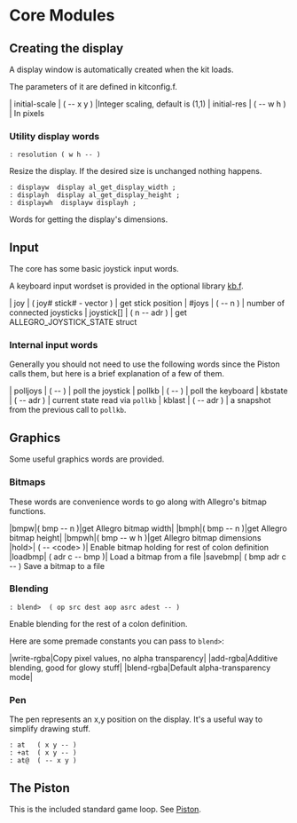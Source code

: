# Core Modules

## Creating the display

A display window is automatically created when the kit loads.

The parameters of it are defined in kitconfig.f.

| initial-scale | ( -- x y )  |Integer scaling, default is (1,1)
| initial-res  | ( -- w h )  | In pixels

### Utility display words

```
: resolution ( w h -- )
```
Resize the display. If the desired size is unchanged nothing happens.

```
: displayw  display al_get_display_width ;
: displayh  display al_get_display_height ;
: displaywh  displayw displayh ;
```
Words for getting the display's dimensions.

## Input

The core has some basic joystick input words.

A keyboard input wordset is provided in the optional library  [kb.f](kb.md).

| joy | ( joy# stick# - vector ) | get stick position
| #joys | ( -- n ) | number of connected joysticks
| joystick[] | ( n -- adr )  | get ALLEGRO_JOYSTICK_STATE struct

### Internal input words

Generally you should not need to use the following words since the Piston calls them, but here is a brief explanation of a few of them.

| polljoys | ( -- ) | poll the joystick
| pollkb | ( -- ) | poll the keyboard
| kbstate | ( -- adr ) | current state read via `pollkb`
| kblast | ( -- adr ) | a snapshot from the previous call to `pollkb`.


## Graphics

Some useful graphics words are provided.

### Bitmaps

These words are convenience words to go along with Allegro's bitmap functions.

|bmpw|( bmp -- n )|get Allegro bitmap width|
|bmph|( bmp -- n )|get Allegro bitmap height|
|bmpwh|( bmp -- w h )|get Allegro bitmap dimensions
|hold>| ( -- \<code\> )| Enable bitmap holding for rest of colon definition
|loadbmp| ( adr c -- bmp )| Load a bitmap from a file
|savebmp| ( bmp adr c -- ) Save a bitmap to a file

### Blending

```
: blend>  ( op src dest aop asrc adest -- )
```

Enable blending for the rest of a colon definition.

Here are some premade constants you can pass to `blend>`:

|write-rgba|Copy pixel values, no alpha transparency|
|add-rgba|Additive blending, good for glowy stuff|
|blend-rgba|Default alpha-transparency mode|

### Pen

The pen represents an x,y position on the display.   It's a useful way to simplify drawing stuff.

```
: at   ( x y -- )
: +at  ( x y -- )
: at@  ( -- x y )
```


## The Piston
This is the included standard game loop.  See [Piston](piston.md).
